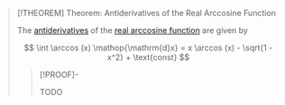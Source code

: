 >[!THEOREM] Theorem: Antiderivatives of the Real Arccosine Function
>
>The [antiderivatives](../../../Integration/Antiderivatives.md) of the [real arccosine function](Real%20Arccosine%20Function.md) are given by
>
>$$
>\int \arccos (x) \mathop{\mathrm{d}x} = x \arccos (x) - \sqrt{1 - x^2} + \text{const}
>$$
>
>>[!PROOF]-
>>
>>TODO
>>
>